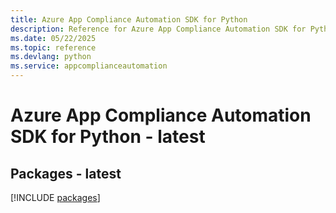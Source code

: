 ```yaml
---
title: Azure App Compliance Automation SDK for Python
description: Reference for Azure App Compliance Automation SDK for Python
ms.date: 05/22/2025
ms.topic: reference
ms.devlang: python
ms.service: appcomplianceautomation
---
```

# Azure App Compliance Automation SDK for Python - latest
## Packages - latest
[!INCLUDE [packages](app-compliance-automation-index.md)]